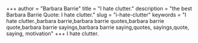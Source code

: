 +++
author = "Barbara Barrie"
title = "I hate clutter."
description = "the best Barbara Barrie Quote: I hate clutter."
slug = "i-hate-clutter"
keywords = "I hate clutter.,barbara barrie,barbara barrie quotes,barbara barrie quote,barbara barrie sayings,barbara barrie saying,quotes, sayings,quote, saying, motivation"
+++
I hate clutter.
